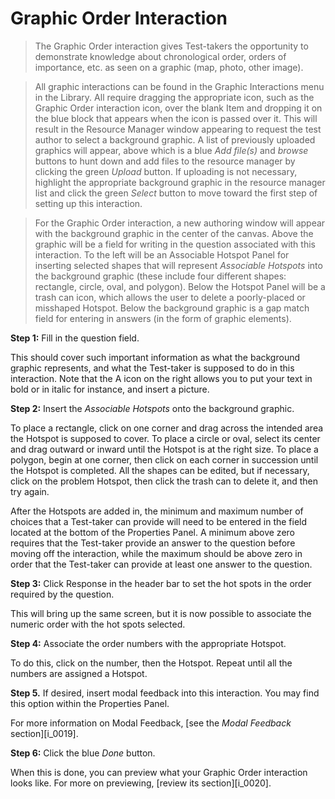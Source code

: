 # Graphic Order Interaction

>The Graphic Order interaction gives Test-takers the opportunity to demonstrate knowledge about chronological order, orders of importance, etc. as seen on a graphic (map, photo, other image).

>All graphic interactions can be found in the Graphic Interactions menu in the Library. All require dragging the appropriate icon, such as the Graphic Order interaction icon, over the blank Item and dropping it on the blue block that appears when the icon is passed over it. This will result in the Resource Manager window appearing to request the test author to select a background graphic. A list of previously uploaded graphics will appear, above which is a blue *Add file(s)* and *browse* buttons to hunt down and add files to the resource manager by clicking the green *Upload* button. If uploading is not necessary, highlight the appropriate background graphic in the resource manager list and click the green *Select* button to move toward the first step of setting up this interaction.

>For the Graphic Order interaction, a new authoring window will appear with the background graphic in the center of the canvas. Above the graphic will be a field for writing in the question associated with this interaction. To the left will be an Associable Hotspot Panel for inserting selected shapes that will represent *Associable Hotspots* into the background graphic (these include four different shapes: rectangle, circle, oval, and polygon). Below the Hotspot Panel will be a trash can icon, which allows the user to delete a poorly-placed or misshaped Hotspot. Below the background graphic is a gap match field for entering in answers (in the form of graphic elements).

**Step 1:** Fill in the question field. 

This should cover such important information as what the background graphic represents, and what the Test-taker is supposed to do in this interaction. Note that the A icon on the right allows you to put your text in bold or in italic for instance, and insert a picture.  

**Step 2:** Insert the *Associable Hotspots* onto the background graphic.

To place a rectangle, click on one corner and drag across the intended area the Hotspot is supposed to cover. To place a circle or oval, select its center and drag outward or inward until the Hotspot is at the right size. To place a polygon, begin at one corner, then click on each corner in succession until the Hotspot is completed. All the shapes can be edited, but if necessary, click on the problem Hotspot, then click the trash can to delete it, and then try again. 

After the Hotspots are added in, the minimum and maximum number of choices that a Test-taker can provide will need to be entered in the field located at the bottom of the Properties Panel. A minimum above zero requires that the Test-taker provide an answer to the question before moving off the interaction, while the maximum should be above zero in order that the Test-taker can provide at least one answer to the question.

**Step 3:** Click Response in the header bar to set the hot spots in the order required by the question.

This will bring up the same screen, but it is now possible to associate the numeric order with the hot spots selected.

**Step 4:** Associate the order numbers with the appropriate Hotspot.

To do this, click on the number, then the Hotspot. Repeat until all the numbers are assigned a Hotspot.

**Step 5.** If desired, insert modal feedback into this interaction. You may find this option within the Properties Panel.

For more information on Modal Feedback, [see the *Modal Feedback* section][i_0019].

**Step 6:** Click the blue *Done* button.

When this is done, you can preview what your Graphic Order interaction looks like. For more on previewing, [review its section][i_0020].
